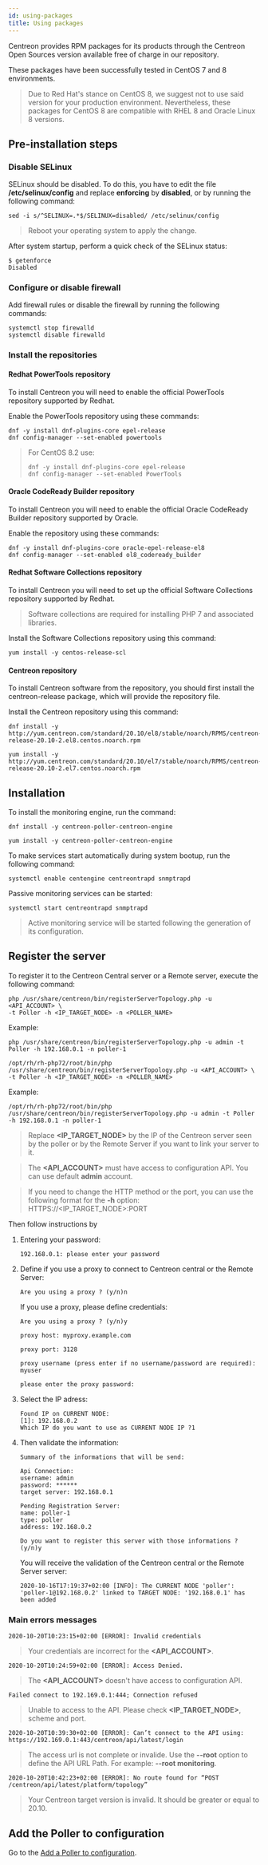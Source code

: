```yaml
---
id: using-packages
title: Using packages 
---
```


Centreon provides RPM packages for its products through the Centreon Open
Sources version available free of charge in our repository.

These packages have been successfully tested in CentOS 7 and 8 environments.

> Due to Red Hat's stance on CentOS 8, we suggest not to use said version for
> your production environment. Nevertheless, these packages for CentOS 8 are
> compatible with RHEL 8 and Oracle Linux 8 versions.

## Pre-installation steps

### Disable SELinux

SELinux should be disabled. To do this, you have to edit the file
**/etc/selinux/config** and replace **enforcing** by **disabled**, or by
running the following command:

```shell
sed -i s/^SELINUX=.*$/SELINUX=disabled/ /etc/selinux/config
```

> Reboot your operating system to apply the change.

After system startup, perform a quick check of the SELinux status:

```shell
$ getenforce
Disabled
```

### Configure or disable firewall

Add firewall rules or disable the firewall by running the following commands:

```shell
systemctl stop firewalld
systemctl disable firewalld
```

### Install the repositories

<!--DOCUSAURUS_CODE_TABS-->
<!--CentOS 8-->
#### Redhat PowerTools repository

To install Centreon you will need to enable the official PowerTools repository
supported by Redhat.

Enable the PowerTools repository using these commands:

```shell
dnf -y install dnf-plugins-core epel-release
dnf config-manager --set-enabled powertools
```

> For CentOS 8.2 use:
> ```shell
> dnf -y install dnf-plugins-core epel-release
> dnf config-manager --set-enabled PowerTools
> ```
<!--Oracle Linux 8-->
#### Oracle CodeReady Builder repository

To install Centreon you will need to enable the official Oracle CodeReady
Builder repository supported by Oracle.

Enable the repository using these commands:

```shell
dnf -y install dnf-plugins-core oracle-epel-release-el8
dnf config-manager --set-enabled ol8_codeready_builder
```
<!--CentOS 7-->
#### Redhat Software Collections repository

To install Centreon you will need to set up the official Software Collections
repository supported by Redhat.

> Software collections are required for installing PHP 7 and associated libraries.

Install the Software Collections repository using this command:

```shell
yum install -y centos-release-scl
```
<!--END_DOCUSAURUS_CODE_TABS-->

#### Centreon repository

To install Centreon software from the repository, you should first install the
centreon-release package, which will provide the repository file.

Install the Centreon repository using this command:

<!--DOCUSAURUS_CODE_TABS-->
<!--CentOS / Oracle Linux 8-->
```shell
dnf install -y http://yum.centreon.com/standard/20.10/el8/stable/noarch/RPMS/centreon-release-20.10-2.el8.centos.noarch.rpm
```
<!--CentOS 7-->
```shell
yum install -y http://yum.centreon.com/standard/20.10/el7/stable/noarch/RPMS/centreon-release-20.10-2.el7.centos.noarch.rpm
```
<!--END_DOCUSAURUS_CODE_TABS-->

## Installation

To install the monitoring engine, run the command:

<!--DOCUSAURUS_CODE_TABS-->
<!--CentOS / Oracle Linux 8-->
```shell
dnf install -y centreon-poller-centreon-engine
```
<!--CentOS 7-->
```shell
yum install -y centreon-poller-centreon-engine
```
<!--END_DOCUSAURUS_CODE_TABS-->

To make services start automatically during system bootup, run the following
command:

``` shell
systemctl enable centengine centreontrapd snmptrapd
```

Passive monitoring services can be started:

```shell
systemctl start centreontrapd snmptrapd
```

> Active monitoring service will be started following the generation of its
> configuration.

## Register the server

To register it to the Centreon Central server or a Remote server, execute the following command:

<!--DOCUSAURUS_CODE_TABS-->
<!--CentOS / Oracle Linux 8-->
``` shell
php /usr/share/centreon/bin/registerServerTopology.php -u <API_ACCOUNT> \
-t Poller -h <IP_TARGET_NODE> -n <POLLER_NAME>
```

Example:

``` shell
php /usr/share/centreon/bin/registerServerTopology.php -u admin -t Poller -h 192.168.0.1 -n poller-1
```
<!--CentOS 7-->
``` shell
/opt/rh/rh-php72/root/bin/php /usr/share/centreon/bin/registerServerTopology.php -u <API_ACCOUNT> \
-t Poller -h <IP_TARGET_NODE> -n <POLLER_NAME>
```

Example:

``` shell
/opt/rh/rh-php72/root/bin/php /usr/share/centreon/bin/registerServerTopology.php -u admin -t Poller -h 192.168.0.1 -n poller-1
```
<!--END_DOCUSAURUS_CODE_TABS-->

> Replace **<IP_TARGET_NODE>** by the IP of the Centreon server seen by the poller or by the Remote Server if you
> want to link your server to it.

> The **<API_ACCOUNT>** must have access to configuration API. You can use default **admin** account.

> If you need to change the HTTP method or the port, you can use the following format for the **-h** option:
> HTTPS://<IP_TARGET_NODE>:PORT

Then follow instructions by
1. Entering your password:

    ``` shell
    192.168.0.1: please enter your password
    ```

2. Define if you use a proxy to connect to Centreon central or the Remote Server:

    ``` shell
    Are you using a proxy ? (y/n)n
    ```

    If you use a proxy, please define credentials:

    ``` shell
    Are you using a proxy ? (y/n)y

    proxy host: myproxy.example.com

    proxy port: 3128

    proxy username (press enter if no username/password are required): myuser

    please enter the proxy password:
    ```

3. Select the IP adress:

    ```shell
    Found IP on CURRENT NODE:
    [1]: 192.168.0.2
    Which IP do you want to use as CURRENT NODE IP ?1
    ```

4. Then validate the information:

    ``` shell
    Summary of the informations that will be send:

    Api Connection:
    username: admin
    password: ******
    target server: 192.168.0.1

    Pending Registration Server:
    name: poller-1
    type: poller
    address: 192.168.0.2

    Do you want to register this server with those informations ? (y/n)y
    ```

    You will receive the validation of the Centreon central or the Remote Server server:

    ``` shell
    2020-10-16T17:19:37+02:00 [INFO]: The CURRENT NODE 'poller': 'poller-1@192.168.0.2' linked to TARGET NODE: '192.168.0.1' has been added
    ```

### Main errors messages

``` shell
2020-10-20T10:23:15+02:00 [ERROR]: Invalid credentials
```

> Your credentials are incorrect for the **<API_ACCOUNT>**.

``` shell
2020-10-20T10:24:59+02:00 [ERROR]: Access Denied.
```

> The **<API_ACCOUNT>** doesn't have access to configuration API.

``` shell
Failed connect to 192.169.0.1:444; Connection refused
```

> Unable to access to the API. Please check **<IP_TARGET_NODE>**, scheme and port.

``` shell
2020-10-20T10:39:30+02:00 [ERROR]: Can’t connect to the API using: https://192.169.0.1:443/centreon/api/latest/login
```

> The access url is not complete or invalide. Use the **--root** option to define the API URL Path. For example: **--root monitoring**.

``` shell
2020-10-20T10:42:23+02:00 [ERROR]: No route found for “POST /centreon/api/latest/platform/topology”
```

> Your Centreon target version is invalid. It should be greater or equal to 20.10.

## Add the Poller to configuration

Go to the [Add a Poller to configuration](../../monitoring/monitoring-servers/add-a-poller-to-configuration.html).
